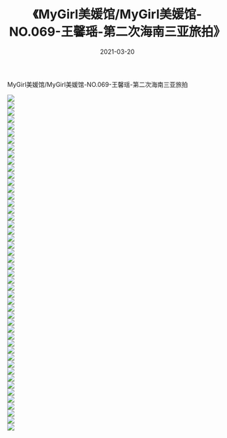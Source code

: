 ﻿---
layout: post
title:  《MyGirl美媛馆/MyGirl美媛馆-NO.069-王馨瑶-第二次海南三亚旅拍》
date:   2021-03-20
img: http://img.660000.xyz/Sharelink/网络美图/2021/MyGirl美媛馆/MyGirl美媛馆-NO.069-王馨瑶-第二次海南三亚旅拍/000.jpg
categories: [美女, 清纯, 唯美]
---

MyGirl美媛馆/MyGirl美媛馆-NO.069-王馨瑶-第二次海南三亚旅拍

 ![](http://img.660000.xyz/Sharelink/网络美图/2021/MyGirl美媛馆/MyGirl美媛馆-NO.069-王馨瑶-第二次海南三亚旅拍/001.jpg) <br>![](http://img.660000.xyz/Sharelink/网络美图/2021/MyGirl美媛馆/MyGirl美媛馆-NO.069-王馨瑶-第二次海南三亚旅拍/002.jpg) <br>![](http://img.660000.xyz/Sharelink/网络美图/2021/MyGirl美媛馆/MyGirl美媛馆-NO.069-王馨瑶-第二次海南三亚旅拍/003.jpg) <br>![](http://img.660000.xyz/Sharelink/网络美图/2021/MyGirl美媛馆/MyGirl美媛馆-NO.069-王馨瑶-第二次海南三亚旅拍/004.jpg) <br>![](http://img.660000.xyz/Sharelink/网络美图/2021/MyGirl美媛馆/MyGirl美媛馆-NO.069-王馨瑶-第二次海南三亚旅拍/005.jpg) <br>![](http://img.660000.xyz/Sharelink/网络美图/2021/MyGirl美媛馆/MyGirl美媛馆-NO.069-王馨瑶-第二次海南三亚旅拍/006.jpg) <br>![](http://img.660000.xyz/Sharelink/网络美图/2021/MyGirl美媛馆/MyGirl美媛馆-NO.069-王馨瑶-第二次海南三亚旅拍/007.jpg) <br>![](http://img.660000.xyz/Sharelink/网络美图/2021/MyGirl美媛馆/MyGirl美媛馆-NO.069-王馨瑶-第二次海南三亚旅拍/008.jpg) <br>![](http://img.660000.xyz/Sharelink/网络美图/2021/MyGirl美媛馆/MyGirl美媛馆-NO.069-王馨瑶-第二次海南三亚旅拍/009.jpg) <br>![](http://img.660000.xyz/Sharelink/网络美图/2021/MyGirl美媛馆/MyGirl美媛馆-NO.069-王馨瑶-第二次海南三亚旅拍/010.jpg) <br>![](http://img.660000.xyz/Sharelink/网络美图/2021/MyGirl美媛馆/MyGirl美媛馆-NO.069-王馨瑶-第二次海南三亚旅拍/011.jpg) <br>![](http://img.660000.xyz/Sharelink/网络美图/2021/MyGirl美媛馆/MyGirl美媛馆-NO.069-王馨瑶-第二次海南三亚旅拍/012.jpg) <br>![](http://img.660000.xyz/Sharelink/网络美图/2021/MyGirl美媛馆/MyGirl美媛馆-NO.069-王馨瑶-第二次海南三亚旅拍/013.jpg) <br>![](http://img.660000.xyz/Sharelink/网络美图/2021/MyGirl美媛馆/MyGirl美媛馆-NO.069-王馨瑶-第二次海南三亚旅拍/014.jpg) <br>![](http://img.660000.xyz/Sharelink/网络美图/2021/MyGirl美媛馆/MyGirl美媛馆-NO.069-王馨瑶-第二次海南三亚旅拍/015.jpg) <br>![](http://img.660000.xyz/Sharelink/网络美图/2021/MyGirl美媛馆/MyGirl美媛馆-NO.069-王馨瑶-第二次海南三亚旅拍/016.jpg) <br>![](http://img.660000.xyz/Sharelink/网络美图/2021/MyGirl美媛馆/MyGirl美媛馆-NO.069-王馨瑶-第二次海南三亚旅拍/017.jpg) <br>![](http://img.660000.xyz/Sharelink/网络美图/2021/MyGirl美媛馆/MyGirl美媛馆-NO.069-王馨瑶-第二次海南三亚旅拍/018.jpg) <br>![](http://img.660000.xyz/Sharelink/网络美图/2021/MyGirl美媛馆/MyGirl美媛馆-NO.069-王馨瑶-第二次海南三亚旅拍/019.jpg) <br>![](http://img.660000.xyz/Sharelink/网络美图/2021/MyGirl美媛馆/MyGirl美媛馆-NO.069-王馨瑶-第二次海南三亚旅拍/020.jpg) <br>![](http://img.660000.xyz/Sharelink/网络美图/2021/MyGirl美媛馆/MyGirl美媛馆-NO.069-王馨瑶-第二次海南三亚旅拍/021.jpg) <br>![](http://img.660000.xyz/Sharelink/网络美图/2021/MyGirl美媛馆/MyGirl美媛馆-NO.069-王馨瑶-第二次海南三亚旅拍/022.jpg) <br>![](http://img.660000.xyz/Sharelink/网络美图/2021/MyGirl美媛馆/MyGirl美媛馆-NO.069-王馨瑶-第二次海南三亚旅拍/023.jpg) <br>![](http://img.660000.xyz/Sharelink/网络美图/2021/MyGirl美媛馆/MyGirl美媛馆-NO.069-王馨瑶-第二次海南三亚旅拍/024.jpg) <br>![](http://img.660000.xyz/Sharelink/网络美图/2021/MyGirl美媛馆/MyGirl美媛馆-NO.069-王馨瑶-第二次海南三亚旅拍/025.jpg) <br>![](http://img.660000.xyz/Sharelink/网络美图/2021/MyGirl美媛馆/MyGirl美媛馆-NO.069-王馨瑶-第二次海南三亚旅拍/026.jpg) <br>![](http://img.660000.xyz/Sharelink/网络美图/2021/MyGirl美媛馆/MyGirl美媛馆-NO.069-王馨瑶-第二次海南三亚旅拍/027.jpg) <br>![](http://img.660000.xyz/Sharelink/网络美图/2021/MyGirl美媛馆/MyGirl美媛馆-NO.069-王馨瑶-第二次海南三亚旅拍/028.jpg) <br>![](http://img.660000.xyz/Sharelink/网络美图/2021/MyGirl美媛馆/MyGirl美媛馆-NO.069-王馨瑶-第二次海南三亚旅拍/029.jpg) <br>![](http://img.660000.xyz/Sharelink/网络美图/2021/MyGirl美媛馆/MyGirl美媛馆-NO.069-王馨瑶-第二次海南三亚旅拍/030.jpg) <br>![](http://img.660000.xyz/Sharelink/网络美图/2021/MyGirl美媛馆/MyGirl美媛馆-NO.069-王馨瑶-第二次海南三亚旅拍/031.jpg) <br>![](http://img.660000.xyz/Sharelink/网络美图/2021/MyGirl美媛馆/MyGirl美媛馆-NO.069-王馨瑶-第二次海南三亚旅拍/032.jpg) <br>![](http://img.660000.xyz/Sharelink/网络美图/2021/MyGirl美媛馆/MyGirl美媛馆-NO.069-王馨瑶-第二次海南三亚旅拍/033.jpg) <br>![](http://img.660000.xyz/Sharelink/网络美图/2021/MyGirl美媛馆/MyGirl美媛馆-NO.069-王馨瑶-第二次海南三亚旅拍/034.jpg) <br>![](http://img.660000.xyz/Sharelink/网络美图/2021/MyGirl美媛馆/MyGirl美媛馆-NO.069-王馨瑶-第二次海南三亚旅拍/035.jpg) <br>![](http://img.660000.xyz/Sharelink/网络美图/2021/MyGirl美媛馆/MyGirl美媛馆-NO.069-王馨瑶-第二次海南三亚旅拍/036.jpg) <br>![](http://img.660000.xyz/Sharelink/网络美图/2021/MyGirl美媛馆/MyGirl美媛馆-NO.069-王馨瑶-第二次海南三亚旅拍/037.jpg) <br>![](http://img.660000.xyz/Sharelink/网络美图/2021/MyGirl美媛馆/MyGirl美媛馆-NO.069-王馨瑶-第二次海南三亚旅拍/038.jpg) <br>![](http://img.660000.xyz/Sharelink/网络美图/2021/MyGirl美媛馆/MyGirl美媛馆-NO.069-王馨瑶-第二次海南三亚旅拍/039.jpg) <br>![](http://img.660000.xyz/Sharelink/网络美图/2021/MyGirl美媛馆/MyGirl美媛馆-NO.069-王馨瑶-第二次海南三亚旅拍/040.jpg) <br>![](http://img.660000.xyz/Sharelink/网络美图/2021/MyGirl美媛馆/MyGirl美媛馆-NO.069-王馨瑶-第二次海南三亚旅拍/041.jpg) <br>![](http://img.660000.xyz/Sharelink/网络美图/2021/MyGirl美媛馆/MyGirl美媛馆-NO.069-王馨瑶-第二次海南三亚旅拍/042.jpg) <br>![](http://img.660000.xyz/Sharelink/网络美图/2021/MyGirl美媛馆/MyGirl美媛馆-NO.069-王馨瑶-第二次海南三亚旅拍/043.jpg) <br>![](http://img.660000.xyz/Sharelink/网络美图/2021/MyGirl美媛馆/MyGirl美媛馆-NO.069-王馨瑶-第二次海南三亚旅拍/044.jpg) <br>![](http://img.660000.xyz/Sharelink/网络美图/2021/MyGirl美媛馆/MyGirl美媛馆-NO.069-王馨瑶-第二次海南三亚旅拍/045.jpg) <br>![](http://img.660000.xyz/Sharelink/网络美图/2021/MyGirl美媛馆/MyGirl美媛馆-NO.069-王馨瑶-第二次海南三亚旅拍/046.jpg) <br>![](http://img.660000.xyz/Sharelink/网络美图/2021/MyGirl美媛馆/MyGirl美媛馆-NO.069-王馨瑶-第二次海南三亚旅拍/047.jpg) <br>![](http://img.660000.xyz/Sharelink/网络美图/2021/MyGirl美媛馆/MyGirl美媛馆-NO.069-王馨瑶-第二次海南三亚旅拍/048.jpg) <br>